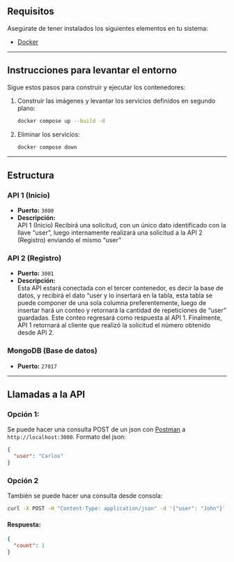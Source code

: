 ## Requisitos

Asegúrate de tener instalados los siguientes elementos en tu sistema:
- [Docker](https://www.docker.com/)

---

## Instrucciones para levantar el entorno

Sigue estos pasos para construir y ejecutar los contenedores:

1. Construir las imágenes y levantar los servicios definidos en segundo plano:
   ```bash
   docker compose up --build -d
   ```
2. Eliminar los servicios:
   ```bash
   docker compose down
   ```

---

## Estructura

### API 1 (Inicio)
- **Puerto:** `3000`
- **Descripción:**  
  API 1 (Inicio)
  Recibirá una solicitud, con un único dato identificado con la llave “user”, luego internamente realizará una solicitud a la API 2 (Registro) enviando el mismo “user”

### API 2 (Registro)
- **Puerto:** `3001`
- **Descripción:**  
  Esta API estará conectada con el tercer contenedor, es decir la base de datos, y recibirá el dato “user y lo insertará en la tabla, esta tabla se puede componer de una sola columna preferentemente, luego de insertar hará un conteo y retornará la cantidad de repeticiones de “user” guardadas. Este conteo regresará como respuesta al API 1.
  Finalmente, API 1 retornará al cliente que realizó la solicitud el número obtenido desde API 2.

### MongoDB (Base de datos)
- **Puerto:** `27017`

---

## Llamadas a la API

### Opción 1:
Se puede hacer una consulta POST de un json con [Postman](https://www.postman.com/) a `http://localhost:3000`. Formato del json:
```json
{
  "user": "Carlos"
}

```

### Opción 2
También se puede hacer una consulta desde consola:
```bash
curl -X POST -H "Content-Type: application/json" -d '{"user": "John"}' http://localhost:3000/
```

#### Respuesta:
```json
{
  "count": 1
}
```